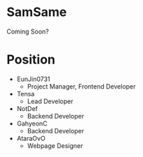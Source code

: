 # SamSame
Coming Soon?


# Position
 - EunJin0731
   - Project Manager, Frontend Developer
 - Tensa
   - Lead Developer   
 - NotDef
   - Backend Developer 
 - GahyeonC
   - Backend Developer
 - AtaraOvO
   - Webpage Designer
